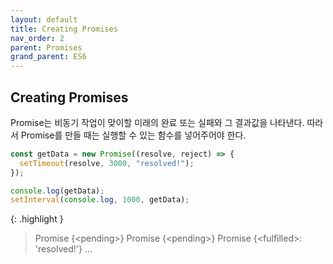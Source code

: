 ```yaml
---
layout: default
title: Creating Promises
nav_order: 2
parent: Promises
grand_parent: ES6
---
```


## Creating Promises

Promise는 비동기 작업이 맞이할 미래의 완료 또는 실패와 그 결과값을 나타낸다. 따라서 Promise를 만들 때는 실행할 수 있는 함수를 넣어주어야 한다.

```js
const getData = new Promise((resolve, reject) => {
  setTimeout(resolve, 3000, "resolved!");
});

console.log(getData);
setInterval(console.log, 1000, getData);
```

{: .highlight }

> Promise {&lt;pending&gt;}
> Promise {&lt;pending&gt;}
> Promise {&lt;fulfilled&gt;: 'resolved!'}
> ...
